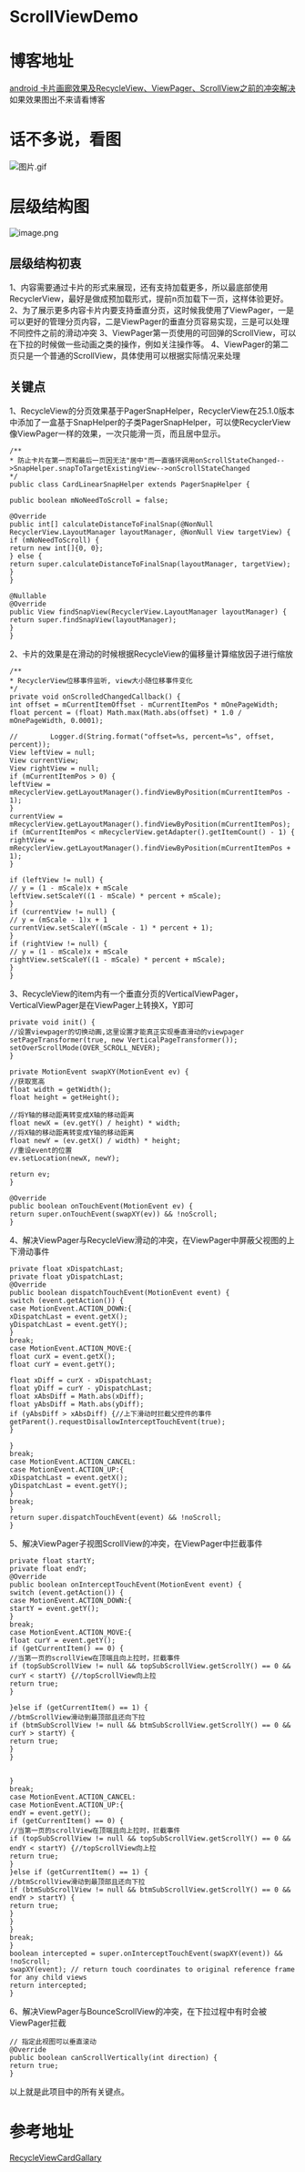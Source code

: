 # ScrollViewDemo
# 博客地址 
[android 卡片画廊效果及RecycleView、ViewPager、ScrollView之前的冲突解决](https://www.jianshu.com/p/71f7cda65ec9) 如果效果图出不来请看博客

# 话不多说，看图
![图片.gif](https://upload-images.jianshu.io/upload_images/12113295-7e03a540e5b1ea7b.gif?imageMogr2/auto-orient/strip)

# 层级结构图
![image.png](https://upload-images.jianshu.io/upload_images/12113295-8250909f82ebd47f.png?imageMogr2/auto-orient/strip%7CimageView2/2/w/1240)

## 层级结构初衷
1、内容需要通过卡片的形式来展现，还有支持加载更多，所以最底部使用RecyclerView，最好是做成预加载形式，提前n页加载下一页，这样体验更好。
2、为了展示更多内容卡片内要支持垂直分页，这时候我使用了ViewPager，一是可以更好的管理分页内容，二是ViewPager的垂直分页容易实现，三是可以处理不同控件之前的滑动冲突
3、ViewPager第一页使用的可回弹的ScrollView，可以在下拉的时候做一些动画之类的操作，例如关注操作等。
4、ViewPager的第二页只是一个普通的ScrollView，具体使用可以根据实际情况来处理


## 关键点
1、RecycleView的分页效果基于PagerSnapHelper，RecyclerView在25.1.0版本中添加了一盒基于SnapHelper的子类PagerSnapHelper，可以使RecyclerView像ViewPager一样的效果，一次只能滑一页，而且居中显示。
```
/**
* 防止卡片在第一页和最后一页因无法"居中"而一直循环调用onScrollStateChanged-->SnapHelper.snapToTargetExistingView-->onScrollStateChanged
*/
public class CardLinearSnapHelper extends PagerSnapHelper {

public boolean mNoNeedToScroll = false;

@Override
public int[] calculateDistanceToFinalSnap(@NonNull RecyclerView.LayoutManager layoutManager, @NonNull View targetView) {
if (mNoNeedToScroll) {
return new int[]{0, 0};
} else {
return super.calculateDistanceToFinalSnap(layoutManager, targetView);
}
}

@Nullable
@Override
public View findSnapView(RecyclerView.LayoutManager layoutManager) {
return super.findSnapView(layoutManager);
}
}
```
2、卡片的效果是在滑动的时候根据RecycleView的偏移量计算缩放因子进行缩放
```
/**
* RecyclerView位移事件监听, view大小随位移事件变化
*/
private void onScrolledChangedCallback() {
int offset = mCurrentItemOffset - mCurrentItemPos * mOnePageWidth;
float percent = (float) Math.max(Math.abs(offset) * 1.0 / mOnePageWidth, 0.0001);

//        Logger.d(String.format("offset=%s, percent=%s", offset, percent));
View leftView = null;
View currentView;
View rightView = null;
if (mCurrentItemPos > 0) {
leftView = mRecyclerView.getLayoutManager().findViewByPosition(mCurrentItemPos - 1);
}
currentView = mRecyclerView.getLayoutManager().findViewByPosition(mCurrentItemPos);
if (mCurrentItemPos < mRecyclerView.getAdapter().getItemCount() - 1) {
rightView = mRecyclerView.getLayoutManager().findViewByPosition(mCurrentItemPos + 1);
}

if (leftView != null) {
// y = (1 - mScale)x + mScale
leftView.setScaleY((1 - mScale) * percent + mScale);
}
if (currentView != null) {
// y = (mScale - 1)x + 1
currentView.setScaleY((mScale - 1) * percent + 1);
}
if (rightView != null) {
// y = (1 - mScale)x + mScale
rightView.setScaleY((1 - mScale) * percent + mScale);
}
}
```
3、RecycleView的item内有一个垂直分页的VerticalViewPager，VerticalViewPager是在ViewPager上转换X，Y即可
```
private void init() {
//设置viewpager的切换动画,这里设置才能真正实现垂直滑动的viewpager
setPageTransformer(true, new VerticalPageTransformer());
setOverScrollMode(OVER_SCROLL_NEVER);
}

private MotionEvent swapXY(MotionEvent ev) {
//获取宽高
float width = getWidth();
float height = getHeight();

//将Y轴的移动距离转变成X轴的移动距离
float newX = (ev.getY() / height) * width;
//将X轴的移动距离转变成Y轴的移动距离
float newY = (ev.getX() / width) * height;
//重设event的位置
ev.setLocation(newX, newY);

return ev;
}

@Override
public boolean onTouchEvent(MotionEvent ev) {
return super.onTouchEvent(swapXY(ev)) && !noScroll;
}
```
4、解决ViewPager与RecycleView滑动的冲突，在ViewPager中屏蔽父视图的上下滑动事件
```
private float xDispatchLast;
private float yDispatchLast;
@Override
public boolean dispatchTouchEvent(MotionEvent event) {
switch (event.getAction()) {
case MotionEvent.ACTION_DOWN:{
xDispatchLast = event.getX();
yDispatchLast = event.getY();
}
break;
case MotionEvent.ACTION_MOVE:{
float curX = event.getX();
float curY = event.getY();

float xDiff = curX - xDispatchLast;
float yDiff = curY - yDispatchLast;
float xAbsDiff = Math.abs(xDiff);
float yAbsDiff = Math.abs(yDiff);
if (yAbsDiff > xAbsDiff) {//上下滑动时拦截父控件的事件
getParent().requestDisallowInterceptTouchEvent(true);
}

}
break;
case MotionEvent.ACTION_CANCEL:
case MotionEvent.ACTION_UP:{
xDispatchLast = event.getX();
yDispatchLast = event.getY();
}
break;
}
return super.dispatchTouchEvent(event) && !noScroll;
}
```
5、解决ViewPager子视图ScrollView的冲突，在ViewPager中拦截事件
```
private float startY;
private float endY;
@Override
public boolean onInterceptTouchEvent(MotionEvent event) {
switch (event.getAction()) {
case MotionEvent.ACTION_DOWN:{
startY = event.getY();
}
break;
case MotionEvent.ACTION_MOVE:{
float curY = event.getY();
if (getCurrentItem() == 0) {
//当第一页的scrollView在顶端且向上拉时，拦截事件
if (topSubScrollView != null && topSubScrollView.getScrollY() == 0 && curY < startY) {//topScrollView向上拉
return true;
}

}else if (getCurrentItem() == 1) {
//btmScrollView滑动到最顶部且还向下拉
if (btmSubScrollView != null && btmSubScrollView.getScrollY() == 0 && curY > startY) {
return true;
}
}


}
break;
case MotionEvent.ACTION_CANCEL:
case MotionEvent.ACTION_UP:{
endY = event.getY();
if (getCurrentItem() == 0) {
//当第一页的scrollView在顶端且向上拉时，拦截事件
if (topSubScrollView != null && topSubScrollView.getScrollY() == 0 && endY < startY) {//topScrollView向上拉
return true;
}
}else if (getCurrentItem() == 1) {
//btmScrollView滑动到最顶部且还向下拉
if (btmSubScrollView != null && btmSubScrollView.getScrollY() == 0 && endY > startY) {
return true;
}
}
}
break;
}
boolean intercepted = super.onInterceptTouchEvent(swapXY(event)) && !noScroll;
swapXY(event); // return touch coordinates to original reference frame for any child views
return intercepted;
}
```

6、解决ViewPager与BounceScrollView的冲突，在下拉过程中有时会被ViewPager拦截
```
// 指定此视图可以垂直滚动
@Override
public boolean canScrollVertically(int direction) {
return true;
}
```

以上就是此项目中的所有关键点。

# 参考地址
[RecycleViewCardGallary](https://p.codekk.com/detail/5a1f994bfd1c9b26e2fca12a)


